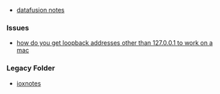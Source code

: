 
* [datafusion notes](./datafusion/Readme.md)

### Issues

* [how do you get loopback addresses other than 127.0.0.1 to work on a mac](https://superuser.com/questions/458875/how-do-you-get-loopback-addresses-other-than-127-0-0-1-to-work-on-os-x)

### Legacy Folder

* [ioxnotes](https://github.com/stormasm/ioxnotes)
